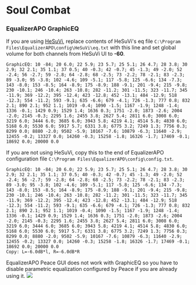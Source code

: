 # Soul Combat
### EqualizerAPO GraphicEQ
If you are using [HeSuVi](https://sourceforge.net/projects/hesuvi/), replace contents of HeSuVi's eq file `C:\Program Files\EqualizerAPO\config\HeSuVi\eq.txt` with this line and set global volume for both channels from HeSuVi UI to **-60**.
```
GraphicEQ: 10 -84; 20 6.0; 22 5.9; 23 5.7; 25 5.1; 26 4.7; 28 3.8; 30 2.9; 32 2.1; 35 1.1; 37 0.5; 40 -0.3; 42 -0.7; 45 -1.3; 49 -2.0; 52 -2.4; 56 -2.7; 59 -2.8; 64 -2.8; 68 -2.5; 73 -2.2; 78 -2.1; 83 -2.3; 89 -3.0; 95 -3.8; 102 -4.6; 109 -5.1; 117 -5.8; 125 -6.6; 134 -7.3; 143 -8.0; 153 -8.5; 164 -8.9; 175 -8.9; 188 -9.1; 201 -9.4; 215 -9.8; 230 -10.1; 246 -10.4; 263 -10.8; 282 -11.2; 301 -11.5; 323 -11.7; 345 -11.9; 369 -12.2; 395 -12.4; 423 -12.8; 452 -13.1; 484 -12.9; 518 -12.3; 554 -11.2; 593 -9.1; 635 -6.6; 679 -4.1; 726 -1.3; 777 0.8; 832 2.1; 890 2.1; 952 1.1; 1019 -0.4; 1090 -1.5; 1167 -1.9; 1248 -1.4; 1336 -0.1; 1429 0.9; 1529 1.4; 1636 0.3; 1751 -2.0; 1873 -2.6; 2004 -2.0; 2145 -0.3; 2295 1.6; 2455 3.8; 2627 5.4; 2811 6.0; 3008 6.0; 3219 6.0; 3444 6.0; 3685 6.0; 3943 5.8; 4219 4.1; 4514 5.8; 4830 6.0; 5168 6.0; 5530 6.0; 5917 5.7; 6331 3.8; 6775 3.2; 7249 1.3; 7756 0.3; 8299 0.0; 8880 -2.0; 9502 -5.9; 10167 -7.6; 10879 -6.3; 11640 -2.9; 12455 -0.2; 13327 0.0; 14260 -0.3; 15258 -1.8; 16326 -1.7; 17469 -0.1; 18692 0.0; 20000 0.0
```
If you are not using HeSuVi, copy this to the end of EqualizerAPO configuration file `C:\Program Files\EqualizerAPO\config\config.txt`.
```
GraphicEQ: 10 -84; 20 6.0; 22 5.9; 23 5.7; 25 5.1; 26 4.7; 28 3.8; 30 2.9; 32 2.1; 35 1.1; 37 0.5; 40 -0.3; 42 -0.7; 45 -1.3; 49 -2.0; 52 -2.4; 56 -2.7; 59 -2.8; 64 -2.8; 68 -2.5; 73 -2.2; 78 -2.1; 83 -2.3; 89 -3.0; 95 -3.8; 102 -4.6; 109 -5.1; 117 -5.8; 125 -6.6; 134 -7.3; 143 -8.0; 153 -8.5; 164 -8.9; 175 -8.9; 188 -9.1; 201 -9.4; 215 -9.8; 230 -10.1; 246 -10.4; 263 -10.8; 282 -11.2; 301 -11.5; 323 -11.7; 345 -11.9; 369 -12.2; 395 -12.4; 423 -12.8; 452 -13.1; 484 -12.9; 518 -12.3; 554 -11.2; 593 -9.1; 635 -6.6; 679 -4.1; 726 -1.3; 777 0.8; 832 2.1; 890 2.1; 952 1.1; 1019 -0.4; 1090 -1.5; 1167 -1.9; 1248 -1.4; 1336 -0.1; 1429 0.9; 1529 1.4; 1636 0.3; 1751 -2.0; 1873 -2.6; 2004 -2.0; 2145 -0.3; 2295 1.6; 2455 3.8; 2627 5.4; 2811 6.0; 3008 6.0; 3219 6.0; 3444 6.0; 3685 6.0; 3943 5.8; 4219 4.1; 4514 5.8; 4830 6.0; 5168 6.0; 5530 6.0; 5917 5.7; 6331 3.8; 6775 3.2; 7249 1.3; 7756 0.3; 8299 0.0; 8880 -2.0; 9502 -5.9; 10167 -7.6; 10879 -6.3; 11640 -2.9; 12455 -0.2; 13327 0.0; 14260 -0.3; 15258 -1.8; 16326 -1.7; 17469 -0.1; 18692 0.0; 20000 0.0
Copy: L=-6.0dB*l, R=-6.0dB*R
```
EqualizerAPO Peace GUI does not work with GraphicEQ so you have to disable parametric equalization configured by Peace if you are already using it.
![](https://raw.githubusercontent.com/jaakkopasanen/AutoEq/master/results/Sonoma%20Model%20One/innerfidelity/onear/Soul%20Combat/Soul%20Combat.png)
